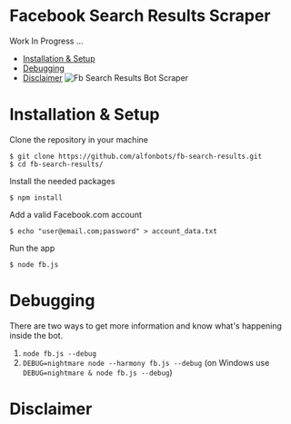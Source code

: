# Facebook Search Results Scraper
Work In Progress ...

* [Installation & Setup]()
* [Debugging]()
* [Disclaimer]()
![Fb Search Results Bot Scraper](https://i.imgur.com/Vac1qCi.png)

# Installation & Setup
Clone the repository in your machine 
```
$ git clone https://github.com/alfonbots/fb-search-results.git
$ cd fb-search-results/
```
Install the needed packages
```
$ npm install
```
Add a valid Facebook.com account
```
$ echo "user@email.com;password" > account_data.txt
```
Run the app
```
$ node fb.js
```
# Debugging
There are two ways to get more information and know what's happening inside the bot.

1. ``node fb.js --debug``
2. ``DEBUG=nightmare node --harmony fb.js --debug`` (on Windows use ``DEBUG=nightmare & node fb.js --debug``)

# Disclaimer
